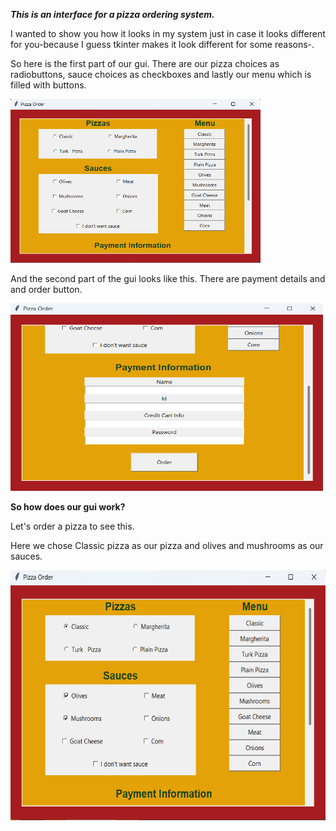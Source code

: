 ***This is an interface for a pizza ordering system.***

I wanted to show you how it looks in my system just in case it looks different for you-because I guess tkinter makes it look different for some reasons-.

So here is the first part of our gui. There are our pizza choices as radiobuttons, sauce choices as checkboxes and lastly our menu which is filled with buttons.

<img src= "./images/page1.png" width =400 height=262>

And the second part of the gui looks like this. There are payment details and and order button.

<img src= "./images/page2.png" width =500 height=300>

**So how does our gui work?** 

Let's order a pizza to see this.

Here we chose Classic pizza as our pizza and olives and mushrooms as our sauces.

<img src= "./images/order1.png" width =600 height=400>












